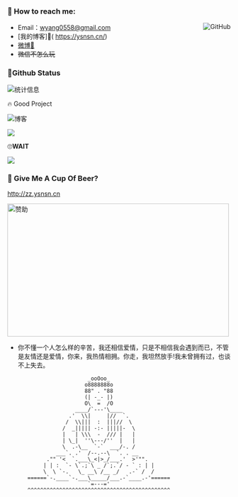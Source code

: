 ### 💬 How to reach me:  
<a href="https://github.com/Ysnsn"><img align="right" alt="GitHub" src="https://img.shields.io/badge/dynamic/json?logo=github&label=GitHub+Followers&labelColor=282c34&color=181717&query=%24.data.totalSubs&url=https%3A%2F%2Fapi.spencerwoo.com%2Fsubstats%2F%3Fsource%3Dgithub%26queryKey%3DYsnsn&longCache=true"/></a>
- Email：wyang0558@gmail.com 
- [我的博客]🔖( https://ysnsn.cn/) 
- [微博📩](https://weibo.com/ysnsn) 
- ~~微信不怎么玩~~


###  📌Github Status 

![统计信息](https://github-readme-stats.vercel.app/api?username=Ysnsn&show_icons=true&title_color=fffffc&icon_color=FFFFFF&text_color=FFFFFF&bg_color=fa9191)

🔥 Good Project

![博客](https://github-readme-stats.vercel.app/api/pin/?username=Ysnsn&repo=Ysnsn.github.io)

[![](https://github-readme-stats.vercel.app/api/pin/?username=Ysnsn&repo=butterfly-source)](https://github.com/Ysnsn/butterfly-source)

🙄**WAIT**

![](https://github-readme-stats.vercel.app/api/top-langs/?username=Ysnsn)
	   
### 🍻 Give Me A Cup Of Beer?
 http://zz.ysnsn.cn
 
 <img title="赞助" src="https://cdn.jsdelivr.net/gh/Ysnsn/donate@latest/qr.png" width="500" height="300">
	   
-   你不懂一个人怎么样的辛苦，我还相信爱情，只是不相信我会遇到而已，不管是友情还是爱情，你来，我热情相拥。你走，我坦然放手!我未曾拥有过，也谈不上失去。

                              _ooOoo_
                             o8888888o
                             88" . "88	
                             (| -_- |)         
                             O\  =  /O	
                          ____/`---'\____	
                        .'  \\|     |//  `.
                       /  \\|||  :  |||//  \
                      /  _||||| -:- |||||-  \
                      |   | \\\  -  /// |   |
                      | \_|  ''\---/''  |   |
                      \  .-\__  `-`  ___/-. /
                    ___`. .'  /--.--\  `. . __
                 ."" '<  `.___\_<|>_/___.'  >'"".
                | | :  `- \`.;`\ _ /`;.`/ - ` : | |
                \  \ `-.   \_ __\ /__ _/   .-` /  /
           ======`-.____`-.___\_____/___.-`____.-'======
                              `=---='
           ^^^^^^^^^^^^^^^^^^^^^^^^^^^^^^^^^^^^^^^^^^^^^
